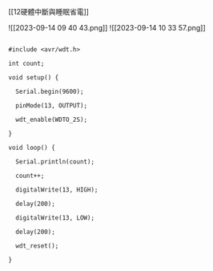 [[12硬體中斷與睡眠省電]]

![[2023-09-14 09 40 43.png]]
![[2023-09-14 10 33 57.png]]

```

#include <avr/wdt.h>

int count;

void setup() {

  Serial.begin(9600);

  pinMode(13, OUTPUT);

  wdt_enable(WDTO_2S);

}

void loop() {

  Serial.println(count);

  count++;

  digitalWrite(13, HIGH);

  delay(200);

  digitalWrite(13, LOW);

  delay(200);

  wdt_reset();

}
```